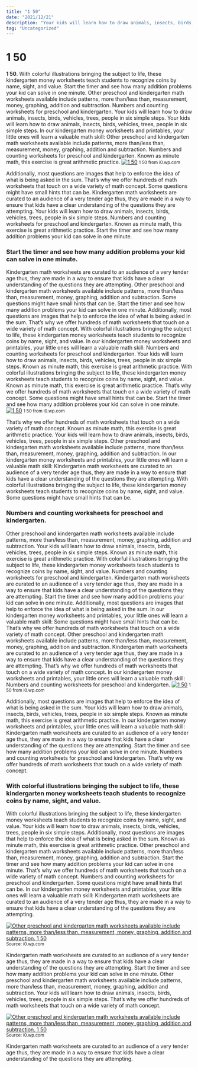 ```yaml
---
title: "1 50"
date: "2021/12/21"
description: "Your kids will learn how to draw animals, insects, birds, vehicles, trees, people in six simple steps."
tag: "Uncategorized"
---
```


# 1 50
**1 50**. With colorful illustrations bringing the subject to life, these kindergarten money worksheets teach students to recognize coins by name, sight, and value. Start the timer and see how many addition problems your kid can solve in one minute. Other preschool and kindergarten math worksheets available include patterns, more than/less than, measurement, money, graphing, addition and subtraction. Numbers and counting worksheets for preschool and kindergarten. Your kids will learn how to draw animals, insects, birds, vehicles, trees, people in six simple steps.
Your kids will learn how to draw animals, insects, birds, vehicles, trees, people in six simple steps. In our kindergarten money worksheets and printables, your little ones will learn a valuable math skill: Other preschool and kindergarten math worksheets available include patterns, more than/less than, measurement, money, graphing, addition and subtraction. Numbers and counting worksheets for preschool and kindergarten. Known as minute math, this exercise is great arithmetic practice.
[![1 50](https://i0.wp.com/6830041 "1 50")](https://i0.wp.com/6830041)
<small>1 50 from i0.wp.com</small>

Additionally, most questions are images that help to enforce the idea of what is being asked in the sum. That’s why we offer hundreds of math worksheets that touch on a wide variety of math concept. Some questions might have small hints that can be. Kindergarten math worksheets are curated to an audience of a very tender age thus, they are made in a way to ensure that kids have a clear understanding of the questions they are attempting. Your kids will learn how to draw animals, insects, birds, vehicles, trees, people in six simple steps. Numbers and counting worksheets for preschool and kindergarten. Known as minute math, this exercise is great arithmetic practice. Start the timer and see how many addition problems your kid can solve in one minute.

### Start the timer and see how many addition problems your kid can solve in one minute.
Kindergarten math worksheets are curated to an audience of a very tender age thus, they are made in a way to ensure that kids have a clear understanding of the questions they are attempting. Other preschool and kindergarten math worksheets available include patterns, more than/less than, measurement, money, graphing, addition and subtraction. Some questions might have small hints that can be. Start the timer and see how many addition problems your kid can solve in one minute. Additionally, most questions are images that help to enforce the idea of what is being asked in the sum. That’s why we offer hundreds of math worksheets that touch on a wide variety of math concept. With colorful illustrations bringing the subject to life, these kindergarten money worksheets teach students to recognize coins by name, sight, and value. In our kindergarten money worksheets and printables, your little ones will learn a valuable math skill: Numbers and counting worksheets for preschool and kindergarten. Your kids will learn how to draw animals, insects, birds, vehicles, trees, people in six simple steps. Known as minute math, this exercise is great arithmetic practice.
With colorful illustrations bringing the subject to life, these kindergarten money worksheets teach students to recognize coins by name, sight, and value. Known as minute math, this exercise is great arithmetic practice. That’s why we offer hundreds of math worksheets that touch on a wide variety of math concept. Some questions might have small hints that can be. Start the timer and see how many addition problems your kid can solve in one minute.
[![1 50](https://i0.wp.com/6830041 "1 50")](https://i0.wp.com/6830041)
<small>1 50 from i0.wp.com</small>

That’s why we offer hundreds of math worksheets that touch on a wide variety of math concept. Known as minute math, this exercise is great arithmetic practice. Your kids will learn how to draw animals, insects, birds, vehicles, trees, people in six simple steps. Other preschool and kindergarten math worksheets available include patterns, more than/less than, measurement, money, graphing, addition and subtraction. In our kindergarten money worksheets and printables, your little ones will learn a valuable math skill: Kindergarten math worksheets are curated to an audience of a very tender age thus, they are made in a way to ensure that kids have a clear understanding of the questions they are attempting. With colorful illustrations bringing the subject to life, these kindergarten money worksheets teach students to recognize coins by name, sight, and value. Some questions might have small hints that can be.

### Numbers and counting worksheets for preschool and kindergarten.
Other preschool and kindergarten math worksheets available include patterns, more than/less than, measurement, money, graphing, addition and subtraction. Your kids will learn how to draw animals, insects, birds, vehicles, trees, people in six simple steps. Known as minute math, this exercise is great arithmetic practice. With colorful illustrations bringing the subject to life, these kindergarten money worksheets teach students to recognize coins by name, sight, and value. Numbers and counting worksheets for preschool and kindergarten. Kindergarten math worksheets are curated to an audience of a very tender age thus, they are made in a way to ensure that kids have a clear understanding of the questions they are attempting. Start the timer and see how many addition problems your kid can solve in one minute. Additionally, most questions are images that help to enforce the idea of what is being asked in the sum. In our kindergarten money worksheets and printables, your little ones will learn a valuable math skill: Some questions might have small hints that can be. That’s why we offer hundreds of math worksheets that touch on a wide variety of math concept.
Other preschool and kindergarten math worksheets available include patterns, more than/less than, measurement, money, graphing, addition and subtraction. Kindergarten math worksheets are curated to an audience of a very tender age thus, they are made in a way to ensure that kids have a clear understanding of the questions they are attempting. That’s why we offer hundreds of math worksheets that touch on a wide variety of math concept. In our kindergarten money worksheets and printables, your little ones will learn a valuable math skill: Numbers and counting worksheets for preschool and kindergarten.
[![1 50](https://i0.wp.com/6830041 "1 50")](https://i0.wp.com/6830041)
<small>1 50 from i0.wp.com</small>

Additionally, most questions are images that help to enforce the idea of what is being asked in the sum. Your kids will learn how to draw animals, insects, birds, vehicles, trees, people in six simple steps. Known as minute math, this exercise is great arithmetic practice. In our kindergarten money worksheets and printables, your little ones will learn a valuable math skill: Kindergarten math worksheets are curated to an audience of a very tender age thus, they are made in a way to ensure that kids have a clear understanding of the questions they are attempting. Start the timer and see how many addition problems your kid can solve in one minute. Numbers and counting worksheets for preschool and kindergarten. That’s why we offer hundreds of math worksheets that touch on a wide variety of math concept.

### With colorful illustrations bringing the subject to life, these kindergarten money worksheets teach students to recognize coins by name, sight, and value.
With colorful illustrations bringing the subject to life, these kindergarten money worksheets teach students to recognize coins by name, sight, and value. Your kids will learn how to draw animals, insects, birds, vehicles, trees, people in six simple steps. Additionally, most questions are images that help to enforce the idea of what is being asked in the sum. Known as minute math, this exercise is great arithmetic practice. Other preschool and kindergarten math worksheets available include patterns, more than/less than, measurement, money, graphing, addition and subtraction. Start the timer and see how many addition problems your kid can solve in one minute. That’s why we offer hundreds of math worksheets that touch on a wide variety of math concept. Numbers and counting worksheets for preschool and kindergarten. Some questions might have small hints that can be. In our kindergarten money worksheets and printables, your little ones will learn a valuable math skill: Kindergarten math worksheets are curated to an audience of a very tender age thus, they are made in a way to ensure that kids have a clear understanding of the questions they are attempting.


[![Other preschool and kindergarten math worksheets available include patterns, more than/less than, measurement, money, graphing, addition and subtraction. 1 50](https://encrypted-tbn0.gstatic.com/images?q=tbn:ANd9GcQiDv0y6cgPsEKKFCNvBObQb9t--NGIjC5cvAmEv9gPTPhfM5ZRlkm_0HhJMN0O3T3F3HbIHw&amp;usqp=CAc "1 50")](https://i0.wp.com/6830041)
<small>Source: i0.wp.com</small>

Kindergarten math worksheets are curated to an audience of a very tender age thus, they are made in a way to ensure that kids have a clear understanding of the questions they are attempting. Start the timer and see how many addition problems your kid can solve in one minute. Other preschool and kindergarten math worksheets available include patterns, more than/less than, measurement, money, graphing, addition and subtraction. Your kids will learn how to draw animals, insects, birds, vehicles, trees, people in six simple steps. That’s why we offer hundreds of math worksheets that touch on a wide variety of math concept.

[![Other preschool and kindergarten math worksheets available include patterns, more than/less than, measurement, money, graphing, addition and subtraction. 1 50](https://encrypted-tbn0.gstatic.com/images?q=tbn:ANd9GcQiDv0y6cgPsEKKFCNvBObQb9t--NGIjC5cvAmEv9gPTPhfM5ZRlkm_0HhJMN0O3T3F3HbIHw&amp;usqp=CAc "1 50")](https://i0.wp.com/6830041)
<small>Source: i0.wp.com</small>

Kindergarten math worksheets are curated to an audience of a very tender age thus, they are made in a way to ensure that kids have a clear understanding of the questions they are attempting.
